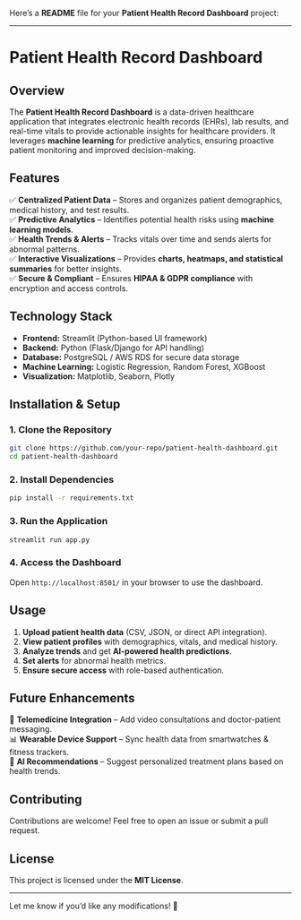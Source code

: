 Here’s a **README** file for your **Patient Health Record Dashboard** project:  

---

# **Patient Health Record Dashboard**  

## **Overview**  
The **Patient Health Record Dashboard** is a data-driven healthcare application that integrates electronic health records (EHRs), lab results, and real-time vitals to provide actionable insights for healthcare providers. It leverages **machine learning** for predictive analytics, ensuring proactive patient monitoring and improved decision-making.  

## **Features**  
✅ **Centralized Patient Data** – Stores and organizes patient demographics, medical history, and test results.  
✅ **Predictive Analytics** – Identifies potential health risks using **machine learning models**.  
✅ **Health Trends & Alerts** – Tracks vitals over time and sends alerts for abnormal patterns.  
✅ **Interactive Visualizations** – Provides **charts, heatmaps, and statistical summaries** for better insights.  
✅ **Secure & Compliant** – Ensures **HIPAA & GDPR compliance** with encryption and access controls.  

## **Technology Stack**  
- **Frontend:** Streamlit (Python-based UI framework)  
- **Backend:** Python (Flask/Django for API handling)  
- **Database:** PostgreSQL / AWS RDS for secure data storage  
- **Machine Learning:** Logistic Regression, Random Forest, XGBoost  
- **Visualization:** Matplotlib, Seaborn, Plotly  

## **Installation & Setup**  

### **1. Clone the Repository**  
```bash
git clone https://github.com/your-repo/patient-health-dashboard.git
cd patient-health-dashboard
```

### **2. Install Dependencies**  
```bash
pip install -r requirements.txt
```

### **3. Run the Application**  
```bash
streamlit run app.py
```

### **4. Access the Dashboard**  
Open `http://localhost:8501/` in your browser to use the dashboard.  

## **Usage**  
1. **Upload patient health data** (CSV, JSON, or direct API integration).  
2. **View patient profiles** with demographics, vitals, and medical history.  
3. **Analyze trends** and get **AI-powered health predictions**.  
4. **Set alerts** for abnormal health metrics.  
5. **Ensure secure access** with role-based authentication.  

## **Future Enhancements**  
🚀 **Telemedicine Integration** – Add video consultations and doctor-patient messaging.  
📊 **Wearable Device Support** – Sync health data from smartwatches & fitness trackers.  
🧠 **AI Recommendations** – Suggest personalized treatment plans based on health trends.  

## **Contributing**  
Contributions are welcome! Feel free to open an issue or submit a pull request.  

## **License**  
This project is licensed under the **MIT License**.  

---

Let me know if you’d like any modifications! 🚀
